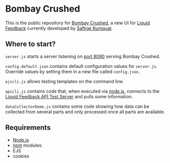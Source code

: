 Bombay Crushed
==============

This is the public repository for [Bombay Crushed](http://saftigekumquat.org/2011/10/05/bombay-crushed/), a new UI for [Liquid Feedback](http://liquidfeedback.org/) currently developed by [Saftige Kumquat](http://saftigekumquat.org/).

Where to start?
---------------

`server.js` starts a server listening on [port 8080](http://localhost:8080) serving Bombay Crushed.

`config.default.json` contains default configuration values for `server.js`. Override values by setting them in a new file called `config.json`.

`ejscli.js` allows testing templates on the command line.

`apicli.js` contains code that, when executed via [node.js](http://nodejs.org/), connects to the [Liquid Feedback API Test Server](http://apitest.liquidfeedback.org:25520/) and pulls some information.

`dataCollectorDemo.js` contains some code showing how data can be collected from several parts and only processed once all parts are available.

Requirements
------------

* [Node.js](http://nodejs.org/)
* [npm](http://npmjs.org/) modules:
 * EJS
 * cookies
